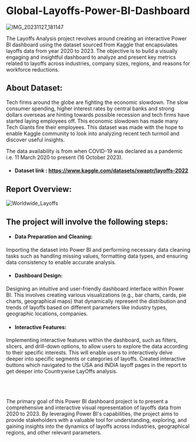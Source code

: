 # Global-Layoffs-Power-BI-Dashboard
![IMG_20231127_181147](https://github.com/salonimeshram13/Global-Layoffs-Power-BI-Dashboard/assets/136232688/b2c9056f-2cd3-47c3-8ac2-61e2b9f10a3b)

The Layoffs Analysis project revolves around creating an interactive Power BI dashboard using the dataset sourced from Kaggle that encapsulates layoffs data from year 2020 to 2023. 
The objective is to build a visually engaging and insightful dashboard to analyze and present key metrics related to layoffs across industries, company sizes, regions, and reasons 
for workforce reductions.


## About Dataset:
Tech firms around the globe are fighting the economic slowdown. The slow consumer spending, higher interest rates by central banks and strong dollars overseas are hinting towards 
possible recession and tech firms have started laying employees off. This economic slowdown has made many Tech Giants fire their employees. 
This dataset was made with the hope to enable Kaggle community to look into analyzing recent tech turmoil and discover useful insights.

The data availability is from when COVID-19 was declared as a pandemic i.e. 11 March 2020 to present (16 October 2023).
- #### Dataset link : https://www.kaggle.com/datasets/swaptr/layoffs-2022

## Report Overview:
![Worldwide_Layoffs](https://github.com/salonimeshram13/Global-Layoffs-Power-BI-Dashboard/assets/136232688/eff15919-1bd4-4acb-ba51-c9cdfccea975)



## The project will involve the following steps:

- #### Data Preparation and Cleaning:
Importing the dataset into Power BI and performing necessary data cleaning tasks such as handling missing values, formatting data types, and ensuring data consistency to enable accurate analysis.

- #### Dashboard Design:
Designing an intuitive and user-friendly dashboard interface within Power BI. This involves creating various visualizations (e.g., bar charts, cards, pie charts, geographical maps) that dynamically represent the distribution and trends of layoffs based on different parameters like industry types, geographic locations, companies.

- #### Interactive Features:
Implementing interactive features within the dashboard, such as filters, slicers, and drill-down options, to allow users to explore the data according to their specific interests. This will enable users to interactively delve deeper into specific segments or categories of layoffs.
Created interactive buttons which navigated to the USA and INDIA layoff pages in the report to get deeper into Countrywise LayOffs analysis.




<br><br><br>The primary goal of this Power BI dashboard project is to present a comprehensive and interactive visual representation of layoffs data from 2020 to 2023. By leveraging Power BI's capabilities, 
the project aims to provide stakeholders with a valuable tool for understanding, exploring, and 
gaining insights into the dynamics of layoffs across industries, geographical regions, and other relevant parameters.
